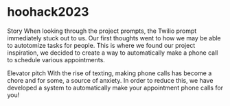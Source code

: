 # hoohack2023
Story
When looking through the project prompts, the Twilio prompt immediately stuck out to us. Our first thoughts went to how we may be able to autotomize tasks for people. This is where we found our project inspiration, we decided to create a way to automatically make a phone call to schedule various appointments. 

Elevator pitch
With the rise of texting, making phone calls has become a chore and for some, a source of anxiety. In order to reduce this, we have developed a system to automatically make your appointment phone calls for you!
